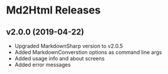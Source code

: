 # Md2Html Releases

## v2.0.0 (2019-04-22)
* Upgraded MarkdownSharp version to v2.0.5
* Added MarkdownConverstion options as command line args
* Added usage info and about screens
* Added error messages